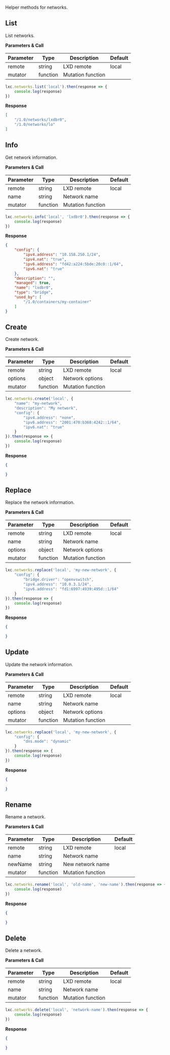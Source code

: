 Helper methods for networks.

## List

List networks.

**Parameters & Call**

| Parameter    | Type          | Description   | Default       |
| ----------   | ------------- | ------------- | ------------- | 
| remote       | string        | LXD remote    | local         |
| mutator      | function      | Mutation function |           |
 
``` javascript
lxc.networks.list('local').then(response => {
    console.log(response)
})
```

**Response**
``` json
[
    "/1.0/networks/lxdbr0",
    "/1.0/networks/lo"
]
```

## Info

Get network information.

**Parameters & Call**

| Parameter    | Type          | Description   | Default       |
| ----------   | ------------- | ------------- | ------------- | 
| remote       | string        | LXD remote    | local         |
| name         | string        | Network name  |               |
| mutator      | function      | Mutation function |           |

``` javascript
lxc.networks.info('local', 'lxdbr0').then(response => {
    console.log(response)
})
```

**Response**

``` json
{
    "config": {
        "ipv4.address": "10.158.250.1/24",
        "ipv4.nat": "true",
        "ipv6.address": "fd42:a224:5bde:20c0::1/64",
        "ipv6.nat": "true"
    },
    "description": "",
    "managed": true,
    "name": "lxdbr0",
    "type": "bridge",
    "used_by": [
        "/1.0/containers/my-container"
    ]
}
```

## Create

Create network.

**Parameters & Call**

| Parameter    | Type          | Description   | Default       |
| ----------   | ------------- | ------------- | ------------- | 
| remote       | string        | LXD remote    | local         |
| options      | object        | Network options   |           |
| mutator      | function      | Mutation function |           |

``` javascript
lxc.networks.create('local', {
    "name": "my-network",
    "description": "My network",
    "config": {
        "ipv4.address": "none",
        "ipv6.address": "2001:470:b368:4242::1/64",
        "ipv6.nat": "true"
    }
}).then(response => {
    console.log(response)
})
```

**Response**

``` json
{
    
}
```

## Replace

Replace the network information.

**Parameters & Call**

| Parameter    | Type          | Description   | Default       |
| ----------   | ------------- | ------------- | ------------- | 
| remote       | string        | LXD remote    | local         |
| name         | string        | Network name  |               |
| options      | object        | Network options   |           |
| mutator      | function      | Mutation function |           |

``` javascript
lxc.networks.replace('local', 'my-new-network', {
    "config": {
        "bridge.driver": "openvswitch",
        "ipv4.address": "10.0.3.1/24",
        "ipv6.address": "fd1:6997:4939:495d::1/64"
    }
}).then(response => {
    console.log(response)
})
```

**Response**

``` json
{
	
}
```

## Update

Update the network information.

**Parameters & Call**

| Parameter    | Type          | Description   | Default       |
| ----------   | ------------- | ------------- | ------------- | 
| remote       | string        | LXD remote    | local         |
| name         | string        | Network name  |               |
| options      | object        | Network options   |           |
| mutator      | function      | Mutation function |           |

``` javascript
lxc.networks.replace('local', 'my-new-network', {
    "config": {
        "dns.mode": "dynamic"
    }
}).then(response => {
    console.log(response)
})
```

**Response**

``` json
{
	
}
```

## Rename

Rename a network.

**Parameters & Call**

| Parameter    | Type          | Description   | Default       |
| ----------   | ------------- | ------------- | ------------- | 
| remote       | string        | LXD remote    | local         |
| name         | string        | Network name  |               |
| newName      | string        | New network name  |           |
| mutator      | function      | Mutation function |           |

``` javascript
lxc.networks.rename('local', 'old-name', 'new-name').then(response => {
    console.log(response)
})
```

**Response**

``` json
{
	
}
```

## Delete

Delete a network.

**Parameters & Call**

| Parameter    | Type          | Description   | Default       |
| ----------   | ------------- | ------------- | ------------- | 
| remote       | string        | LXD remote    | local         |
| name         | string        | Network name  |               |
| mutator      | function      | Mutation function |           |

``` javascript
lxc.networks.delete('local', 'network-name').then(response => {
    console.log(response)
})
```

**Response**

``` json
{
	
}
```